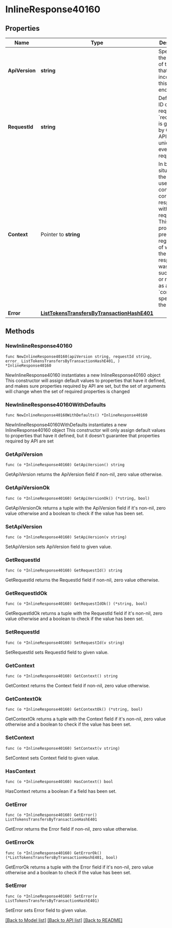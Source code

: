 # InlineResponse40160

## Properties

Name | Type | Description | Notes
------------ | ------------- | ------------- | -------------
**ApiVersion** | **string** | Specifies the version of the API that incorporates this endpoint. | 
**RequestId** | **string** | Defines the ID of the request. The &#x60;requestId&#x60; is generated by Crypto APIs and it&#39;s unique for every request. | 
**Context** | Pointer to **string** | In batch situations the user can use the context to correlate responses with requests. This property is present regardless of whether the response was successful or returned as an error. &#x60;context&#x60; is specified by the user. | [optional] 
**Error** | [**ListTokensTransfersByTransactionHashE401**](ListTokensTransfersByTransactionHashE401.md) |  | 

## Methods

### NewInlineResponse40160

`func NewInlineResponse40160(apiVersion string, requestId string, error_ ListTokensTransfersByTransactionHashE401, ) *InlineResponse40160`

NewInlineResponse40160 instantiates a new InlineResponse40160 object
This constructor will assign default values to properties that have it defined,
and makes sure properties required by API are set, but the set of arguments
will change when the set of required properties is changed

### NewInlineResponse40160WithDefaults

`func NewInlineResponse40160WithDefaults() *InlineResponse40160`

NewInlineResponse40160WithDefaults instantiates a new InlineResponse40160 object
This constructor will only assign default values to properties that have it defined,
but it doesn't guarantee that properties required by API are set

### GetApiVersion

`func (o *InlineResponse40160) GetApiVersion() string`

GetApiVersion returns the ApiVersion field if non-nil, zero value otherwise.

### GetApiVersionOk

`func (o *InlineResponse40160) GetApiVersionOk() (*string, bool)`

GetApiVersionOk returns a tuple with the ApiVersion field if it's non-nil, zero value otherwise
and a boolean to check if the value has been set.

### SetApiVersion

`func (o *InlineResponse40160) SetApiVersion(v string)`

SetApiVersion sets ApiVersion field to given value.


### GetRequestId

`func (o *InlineResponse40160) GetRequestId() string`

GetRequestId returns the RequestId field if non-nil, zero value otherwise.

### GetRequestIdOk

`func (o *InlineResponse40160) GetRequestIdOk() (*string, bool)`

GetRequestIdOk returns a tuple with the RequestId field if it's non-nil, zero value otherwise
and a boolean to check if the value has been set.

### SetRequestId

`func (o *InlineResponse40160) SetRequestId(v string)`

SetRequestId sets RequestId field to given value.


### GetContext

`func (o *InlineResponse40160) GetContext() string`

GetContext returns the Context field if non-nil, zero value otherwise.

### GetContextOk

`func (o *InlineResponse40160) GetContextOk() (*string, bool)`

GetContextOk returns a tuple with the Context field if it's non-nil, zero value otherwise
and a boolean to check if the value has been set.

### SetContext

`func (o *InlineResponse40160) SetContext(v string)`

SetContext sets Context field to given value.

### HasContext

`func (o *InlineResponse40160) HasContext() bool`

HasContext returns a boolean if a field has been set.

### GetError

`func (o *InlineResponse40160) GetError() ListTokensTransfersByTransactionHashE401`

GetError returns the Error field if non-nil, zero value otherwise.

### GetErrorOk

`func (o *InlineResponse40160) GetErrorOk() (*ListTokensTransfersByTransactionHashE401, bool)`

GetErrorOk returns a tuple with the Error field if it's non-nil, zero value otherwise
and a boolean to check if the value has been set.

### SetError

`func (o *InlineResponse40160) SetError(v ListTokensTransfersByTransactionHashE401)`

SetError sets Error field to given value.



[[Back to Model list]](../README.md#documentation-for-models) [[Back to API list]](../README.md#documentation-for-api-endpoints) [[Back to README]](../README.md)


